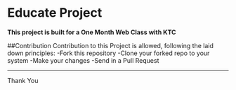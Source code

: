 # Educate Project

**This project is built for a One Month Web Class with KTC**

##Contribution
Contribution to this Project is allowed, following the laid down principles: 
-Fork this repository
-Clone your forked repo to your system 
-Make your changes 
-Send in a Pull Request
 
---
Thank You
